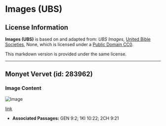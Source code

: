 # Images (UBS)

## License Information

**Images (UBS)** is based on and adapted from: _UBS Images_, [United Bible Societies](https://unitedbiblesocieties.org/), None, which is licensed under a [Public Domain CC0](https://creativecommons.org/public-domain/cc0/).

This markdown version is provided under the same license.



--------------------------------

## Monyet Vervet (id: 283962)

### Image Content

![Image](https://cdn.aquifer.bible/aquifer-content/resources/Media/WEB-0889_vervet_monkeys.jpg)

[link](https://cdn.aquifer.bible/aquifer-content/resources/Media/WEB-0889_vervet_monkeys.jpg)

* **Associated Passages:** GEN 9:2; 1KI 10:22; 2CH 9:21

